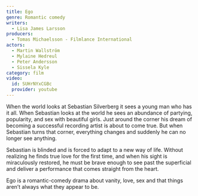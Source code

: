 ```yaml
---
title: Ego
genre: Romantic comedy
writers:
  - Lisa James Larsson
producers:
  - Tomas Michaelsson - Filmlance International
actors:
  - Martin Wallström
  - Mylaine Hedreul
  - Peter Andersson
  - Sissela Kyle
category: film
video:
  id: SUHrNYxCGBc
  provider: youtube
---
```

When the world looks at Sebastian Silverberg it sees a young man who has it all. When Sebastian looks at the world he sees an abundance of partying, popularity, and sex with beautiful girls. Just around the corner his dream of becoming a successful recording artist is about to come true. But when Sebastian turns that corner, everything changes and suddenly he can no longer see anything.

Sebastian is blinded and is forced to adapt to a new way of life. Without realizing he finds true love for the first time, and when his sight is miraculously restored, he must be brave enough to see past the superficial and deliver a performance that comes straight from the heart.

Ego is a romantic-comedy drama about vanity, love, sex and that things aren’t always what they appear to be.